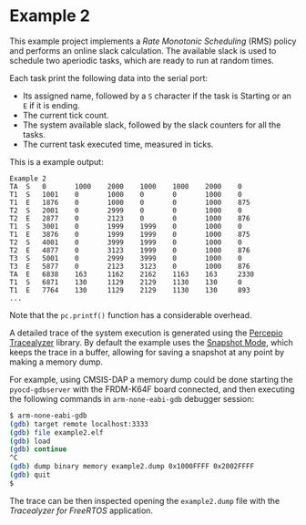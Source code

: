 # Example 2
This example project implements a *Rate Monotonic Scheduling* (RMS) policy and performs an online slack calculation. The available slack is used to schedule two aperiodic tasks, which are ready to run at random times.

Each task print the following data into the serial port: 
* Its assigned name, followed by a `S` character if the task is Starting or an `E` if it is ending.
* The current tick count.
* The system available slack, followed by the slack counters for all the tasks.
* The current task executed time, measured in ticks.

This is a example output:
```
Example 2
TA  S   0       1000    2000    1000    1000    2000    0
T1  S   1001    0       1000    0       0       1000    0
T1  E   1876    0       1000    0       0       1000    875
T2  S   2001    0       2999    0       0       1000    0
T2  E   2877    0       2123    0       0       1000    876
T1  S   3001    0       1999    1999    0       1000    0
T1  E   3876    0       1999    1999    0       1000    875
T2  S   4001    0       3999    1999    0       1000    0
T2  E   4877    0       3123    1999    0       1000    876
T3  S   5001    0       2999    3999    0       1000    0
T3  E   5877    0       2123    3123    0       1000    876
TA  E   6838    163     1162    2162    1163    163     2330
T1  S   6871    130     1129    2129    1130    130     0
T1  E   7764    130     1129    2129    1130    130     893
...
```
Note that the `pc.printf()` function has a considerable overhead.

A detailed trace of the system execution is generated using the [Percepio Tracealyzer](https://percepio.com/tz/) library. By default the example uses the [Snapshot Mode](https://percepio.com/docs/FreeRTOS/manual/Recorder.html#Trace_Recorder_Library_Snapshot_Mode), which keeps the trace in a buffer, allowing for saving a snapshot at any point by making a memory dump.

For example, using CMSIS-DAP a memory dump could be done starting the `pyocd-gdbserver` with the FRDM-K64F board connected, and then executing the following commands in `arm-none-eabi-gdb` debugger session:
```bash
$ arm-none-eabi-gdb
(gdb) target remote localhost:3333
(gdb) file example2.elf
(gdb) load
(gdb) continue
^C
(gdb) dump binary memory example2.dump 0x1000FFFF 0x2002FFFF
(gdb) quit
$ 
```

The trace can be then inspected opening the `example2.dump` file with the *Tracealyzer for FreeRTOS* application.
